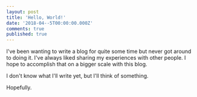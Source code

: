 ```yaml
---
layout: post
title: 'Hello, World!'
date: '2018-04--5T00:00:00.000Z'
comments: true
published: true
---
```


I've been wanting to write a blog for quite some time but never got around to doing it. I've always liked sharing my experiences with other people. I hope to accomplish that on a bigger scale with this blog.

I don't know what I'll write yet, but I'll think of something.

Hopefully.
